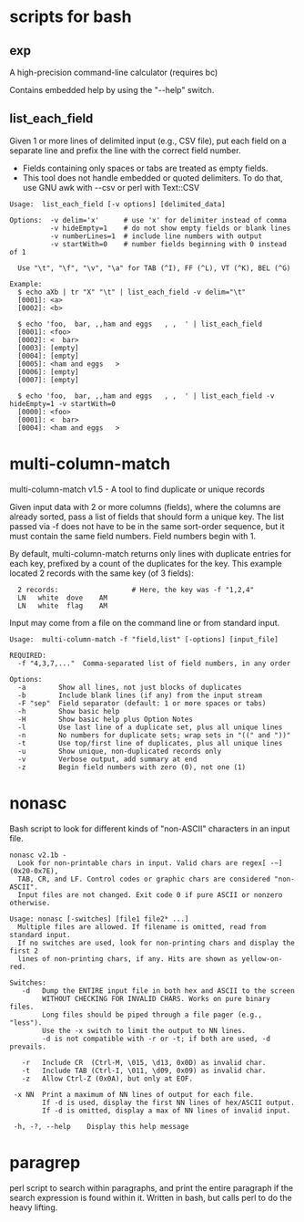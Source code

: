 # scripts for bash

## exp
 A high-precision command-line calculator (requires bc)

 Contains embedded help by using the "--help" switch.

## list_each_field

 Given 1 or more lines of delimited input (e.g., CSV file), put each field
  on a separate line and prefix the line with the correct field number.
  - Fields containing only spaces or tabs are treated as empty fields.
  - This tool does not handle embedded or quoted delimiters. To do that, use
  GNU awk with --csv or perl with Text::CSV

```
Usage:  list_each_field [-v options] [delimited_data]

Options:  -v delim='x'      # use 'x' for delimiter instead of comma
          -v hideEmpty=1    # do not show empty fields or blank lines
          -v numberLines=1  # include line numbers with output
          -v startWith=0    # number fields beginning with 0 instead of 1

  Use "\t", "\f", "\v", "\a" for TAB (^I), FF (^L), VT (^K), BEL (^G)

Example:
  $ echo aXb | tr "X" "\t" | list_each_field -v delim="\t"
  [0001]: <a>
  [0002]: <b>

  $ echo 'foo,  bar, ,,ham and eggs   , ,  ' | list_each_field
  [0001]: <foo>
  [0002]: <  bar>
  [0003]: [empty]
  [0004]: [empty]
  [0005]: <ham and eggs   >
  [0006]: [empty]
  [0007]: [empty]

  $ echo 'foo,  bar, ,,ham and eggs   , ,  ' | list_each_field -v hideEmpty=1 -v startWith=0
  [0000]: <foo>
  [0001]: <  bar>
  [0004]: <ham and eggs   >
```

# multi-column-match

multi-column-match v1.5 - A tool to find duplicate or unique records

  Given input data with 2 or more columns (fields), where the columns are
  already sorted, pass a list of fields that should form a unique key. The
  list passed via -f does not have to be in the same sort-order sequence,
  but it must contain the same field numbers. Field numbers begin with 1.

  By default, multi-column-match returns only lines with duplicate entries
  for each key, prefixed by a count of the duplicates for the key. This
  example located 2 records with the same key (of 3 fields):

      2 records:                  # Here, the key was -f "1,2,4"
      LN   white  dove    AM
      LN   white  flag    AM

  Input may come from a file on the command line or from standard input.

```
Usage:  multi-column-match -f "field,list" [-options] [input_file]

REQUIRED:
  -f "4,3,7,..."  Comma-separated list of field numbers, in any order

Options:
  -a        Show all lines, not just blocks of duplicates
  -b        Include blank lines (if any) from the input stream
  -F "sep"  Field separator (default: 1 or more spaces or tabs)
  -h        Show basic help
  -H        Show basic help plus Option Notes
  -l        Use last line of a duplicate set, plus all unique lines
  -n        No numbers for duplicate sets; wrap sets in "((" and "))"
  -t        Use top/first line of duplicates, plus all unique lines
  -u        Show unique, non-duplicated records only
  -v        Verbose output, add summary at end
  -z        Begin field numbers with zero (0), not one (1)
```

# nonasc
Bash script to look for different kinds of "non-ASCII" characters in an input file. 

```
nonasc v2.1b -
  Look for non-printable chars in input. Valid chars are regex[ -~] (0x20-0x7E),
  TAB, CR, and LF. Control codes or graphic chars are considered "non-ASCII".
  Input files are not changed. Exit code 0 if pure ASCII or nonzero otherwise.

Usage: nonasc [-switches] [file1 file2* ...]
  Multiple files are allowed. If filename is omitted, read from standard input.
  If no switches are used, look for non-printing chars and display the first 2
  lines of non-printing chars, if any. Hits are shown as yellow-on-red.

Switches:
   -d   Dump the ENTIRE input file in both hex and ASCII to the screen
        WITHOUT CHECKING FOR INVALID CHARS. Works on pure binary files.
        Long files should be piped through a file pager (e.g., "less").
        Use the -x switch to limit the output to NN lines.
        -d is not compatible with -r or -t; if both are used, -d prevails.

   -r   Include CR  (Ctrl-M, \015, \d13, 0x0D) as invalid char.
   -t   Include TAB (Ctrl-I, \011, \d09, 0x09) as invalid char.
   -z   Allow Ctrl-Z (0x0A), but only at EOF.

 -x NN  Print a maximum of NN lines of output for each file.
        If -d is used, display the first NN lines of hex/ASCII output.
        If -d is omitted, display a max of NN lines of invalid input.

 -h, -?, --help    Display this help message
```

# paragrep

perl script to search within paragraphs, and print the entire paragraph if the search expression is found within it. Written in bash, but calls perl to do the heavy lifting.


